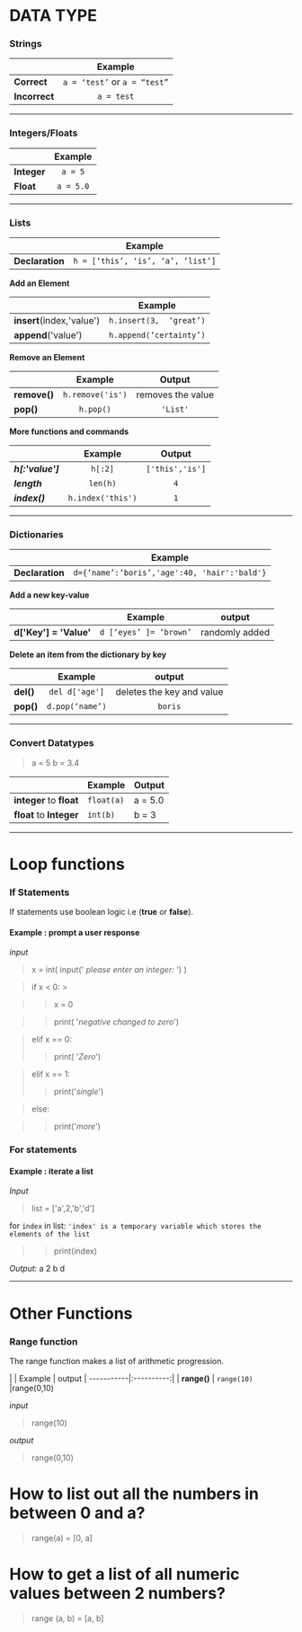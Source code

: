 DATA TYPE
========

### Strings

|             | Example   |
| ----------- |:----------:|
| **Correct**     | `a = ‘test’` or `a = “test”` |
| **Incorrect**   | `a = test` |

***

### Integers/Floats

|             | Example   |
| -----------|:----------:|
| **Integer** | `a = 5`  |
| **Float**   | `a = 5.0` |

---

### Lists

|             | Example   |
| -----------|:----------:|
| **Declaration** | `h = [‘this’, ‘is’, ‘a’, ‘list’]`  |

**Add an Element**

|             | Example   |
| -----------|:----------:|
| **insert**(index,'value')   | `h.insert(3,  ‘great’)` |
| **append**('value')   | `h.append(‘certainty’)` |


**Remove an Element**

|             | Example   | Output |
| ---------- |:----------:|:-------:|
| **remove()**   | `h.remove('is')` | removes the value |
| **pop()**| `h.pop()`|`'List'`


**More functions and commands**

|             | Example   | Output |
| -----------|:----------:|:------:|
| **_h[:'value']_**   | `h[:2]` | `['this','is']`
| **_length_**| `len(h)`| `4`|
|**_index()_**| `h.index('this')`| `1`


---

### Dictionaries

|             | Example   |
| -----------|:----------:|
| **Declaration** | `d={‘name’:’boris’,'age':40, 'hair':'bald'}`  |

**Add a new key-value**

|             | Example   | output
| -----------|:----------:|:------:|
| **d['Key'] = 'Value'**   | `d [‘eyes’ ]= ‘brown’` | randomly added

**Delete an item from the dictionary by key**

|             | Example   | output
| -----------|:----------:|:------:|
| **del()**   | `del d['age']` | deletes the key and value
| **pop()**   | `d.pop(‘name’)` |`boris`|

---

### Convert Datatypes

> a = 5
> b = 3.4


| | Example| Output
|---|---|---|
|**integer** to **float**| `float(a)`| a = 5.0
|**float** to **Integer**|`int(b)`|b = 3

---

Loop functions
========

### If Statements

If statements use boolean logic i.e (**true** or **false**).

#### Example : prompt a user response

_input_
>x = int( input(' _please enter an integer:_ ') )  

>if x < 0: >

>> x = 0 

>>print( '_negative changed to zero_') 

>elif x == 0: 
>>print( '_Zero_') 

>elif x == 1:
>>print('_single_')

>else:

>>print('_more_')

### For statements
#### Example : iterate a list

_Input_
>list = ['a',2,'b','d']
>
for `index` in list: `'index' is a temporary variable which stores the elements of the list`
>>print(index)

_Output:_ a 2 b d

---

Other Functions
=======
### Range function

The range function makes a list of arithmetic progression.

|             | Example   | output
| -----------|:----------:|
| **range()** | `range(10)`  |range(0,10)

_input_
>range(10)

_output_
> range(0,10)


# How to list out all the numbers in between 0 and a?

>range(a) = [0, a]

# How to get a list of all numeric values between 2 numbers?

>range (a, b) = [a, b]
